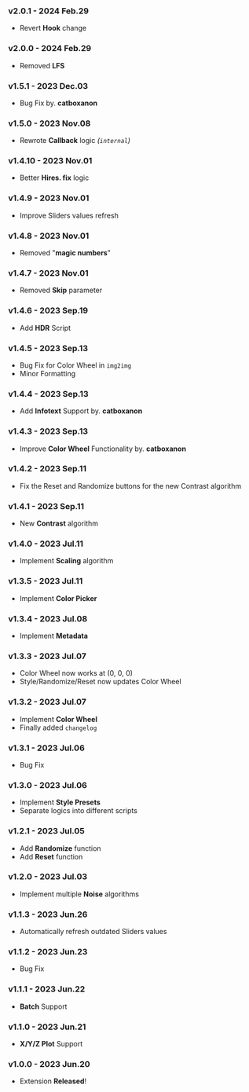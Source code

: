 ### v2.0.1 - 2024 Feb.29
- Revert **Hook** change

### v2.0.0 - 2024 Feb.29
- Removed **LFS**

### v1.5.1 - 2023 Dec.03
- Bug Fix by. **catboxanon**

### v1.5.0 - 2023 Nov.08
- Rewrote **Callback** logic *(`internal`)*

### v1.4.10 - 2023 Nov.01
- Better **Hires. fix** logic

### v1.4.9 - 2023 Nov.01
- Improve Sliders values refresh 

### v1.4.8 - 2023 Nov.01
- Removed "**magic numbers**"

### v1.4.7 - 2023 Nov.01
- Removed **Skip** parameter

### v1.4.6 - 2023 Sep.19
- Add **HDR** Script

### v1.4.5 - 2023 Sep.13
- Bug Fix for Color Wheel in `img2img`
- Minor Formatting

### v1.4.4 - 2023 Sep.13
- Add **Infotext** Support by. **catboxanon**

### v1.4.3 - 2023 Sep.13
- Improve **Color Wheel** Functionality by. **catboxanon**

### v1.4.2 - 2023 Sep.11
- Fix the Reset and Randomize buttons for the new Contrast algorithm

### v1.4.1 - 2023 Sep.11
- New **Contrast** algorithm

### v1.4.0 - 2023 Jul.11
- Implement **Scaling** algorithm

### v1.3.5 - 2023 Jul.11
- Implement **Color Picker**

### v1.3.4 - 2023 Jul.08
- Implement **Metadata**

### v1.3.3 - 2023 Jul.07
- Color Wheel now works at (0, 0, 0)
- Style/Randomize/Reset now updates Color Wheel

### v1.3.2 - 2023 Jul.07
- Implement **Color Wheel**
- Finally added `changelog`

### v1.3.1 - 2023 Jul.06
- Bug Fix

### v1.3.0 - 2023 Jul.06
- Implement **Style Presets**
- Separate logics into different scripts

### v1.2.1 - 2023 Jul.05
- Add **Randomize** function
- Add **Reset** function

### v1.2.0 - 2023 Jul.03
- Implement multiple **Noise** algorithms

### v1.1.3 - 2023 Jun.26
- Automatically refresh outdated Sliders values

### v1.1.2 - 2023 Jun.23
- Bug Fix

### v1.1.1 - 2023 Jun.22
- **Batch** Support

### v1.1.0 - 2023 Jun.21
- **X/Y/Z Plot** Support

### v1.0.0 - 2023 Jun.20
- Extension **Released**!